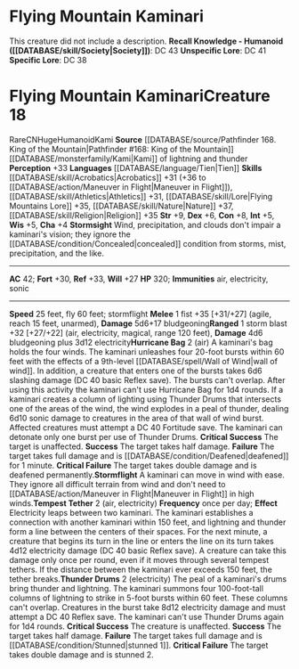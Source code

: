 ﻿---
ac: '42'
alignment: CN
all_resistance: null
burrow_speed: null
charisma: '+4'
climb_speed: null
constitution: '+8'
creature_ability:
- Hurricane Bag
- Stormflight
- Stormsight
- Tempest Tether
- Thunder Drums
creature_family: null
dexterity: '+6'
element: null
fly_speed: '60'
fortitude: '+30'
hardness: null
hp: '320'
id: '1518'
immunity:
- '[[DATABASE/trait/Air|air]]'
- '[[DATABASE/trait/Electricity|electricity]]'
- '[[DATABASE/trait/Sonic|sonic]]'
intelligence: '+5'
land_speed: '25'
language:
- '[[DATABASE/language/Tien|Tien]]'
level: '18'
max_speed: '60'
name: Flying Mountain Kaminari
perception: '+33'
rarity: Rare
reflex: '+33'
resistance: null
rus_type_level: null
school: null
sense: null
size: Huge
skill:
- '[[DATABASE/skill/Acrobatics|Acrobatics]] +31'
- '[[DATABASE/skill/Athletics|Athletics]] +31'
- '[[DATABASE/skill/Lore|Flying Mountains Lore]] +35'
- '[[DATABASE/skill/Nature|Nature]] +37'
- '[[DATABASE/skill/Religion|Religion]] +35'
source: '[[DATABASE/source/Pathfinder 168. King of the Mountain|Pathfinder #168: King
  of the Mountain]]'
speed:
- 25 feet
- fly 60 feet; stormflight
spell: null
strength: '+9'
strength_req: '9'
strongest_save:
- Reflex
swim_speed: null
trait:
- '[[DATABASE/trait/Humanoid|Humanoid]]'
- '[[DATABASE/trait/Kami|Kami]]'
- '[[DATABASE/trait/Rare|Rare]]'
type: Creature
vision: null
weakest_save:
- Will
weakness: null
will: '+27'
wisdom: '+5'

---
# Flying Mountain Kaminari

This creature did not include a description.
**Recall Knowledge - Humanoid ([[DATABASE/skill/Society|Society]])**: DC 43
**Unspecific Lore**: DC 41
**Specific Lore**: DC 38

# Flying Mountain Kaminari<span class="item-type">Creature 18</span>

<span class="trait-rare item-trait">Rare</span><span class="trait-alignment item-trait">CN</span><span class="trait-size item-trait">Huge</span><span class="item-trait">Humanoid</span><span class="item-trait">Kami</span>
**Source** [[DATABASE/source/Pathfinder 168. King of the Mountain|Pathfinder #168: King of the Mountain]]
[[DATABASE/monsterfamily/Kami|Kami]] of lightning and thunder
**Perception** +33
**Languages** [[DATABASE/language/Tien|Tien]]
**Skills** [[DATABASE/skill/Acrobatics|Acrobatics]] +31 (+36 to [[DATABASE/action/Maneuver in Flight|Maneuver in Flight]]), [[DATABASE/skill/Athletics|Athletics]] +31, [[DATABASE/skill/Lore|Flying Mountains Lore]] +35, [[DATABASE/skill/Nature|Nature]] +37, [[DATABASE/skill/Religion|Religion]] +35
**Str** +9, **Dex** +6, **Con** +8, **Int** +5, **Wis** +5, **Cha** +4
**Stormsight** Wind, precipitation, and clouds don't impair a kaminari's vision; they ignore the [[DATABASE/condition/Concealed|concealed]] condition from storms, mist, precipitation, and the like.

---
**AC** 42; **Fort** +30, **Ref** +33, **Will** +27
**HP** 320; **Immunities** air, electricity, sonic

---
**Speed** 25 feet, fly 60 feet; stormflight
<span class="in-box-ability">**Melee** <span class="action-icon">1</span> fist +35 [+31/+27] (agile, reach 15 feet, unarmed), **Damage** 5d6+17 bludgeoning</span><span class="in-box-ability">**Ranged** <span class="action-icon">1</span> storm blast +32 [+27/+22] (air, electricity, magical, range 120 feet), **Damage** 4d6 bludgeoning plus 3d12 electricity</span><span class="in-box-ability">**Hurricane Bag** <span class="action-icon">2</span> (air) A kaminari's bag holds the four winds. The kaminari unleashes four 20-foot bursts within 60 feet with the effects of a 9th-level [[DATABASE/spell/Wall of Wind|wall of wind]]. In addition, a creature that enters one of the bursts takes 6d6 slashing damage (DC 40 basic Reflex save). The bursts can't overlap. After using this activity the kaminari can't use Hurricane Bag for 1d4 rounds. 
If a kaminari creates a column of lighting using Thunder Drums that intersects one of the areas of the wind, the wind explodes in a peal of thunder, dealing 6d10 sonic damage to creatures in the area of that wall of wind burst. Affected creatures must attempt a DC 40 Fortitude save. The kaminari can detonate only one burst per use of Thunder Drums. 
**Critical Success** The target is unaffected. 
**Success** The target takes half damage. 
**Failure** The target takes full damage and is [[DATABASE/condition/Deafened|deafened]] for 1 minute. 
**Critical Failure** The target takes double damage and is deafened permanently.</span><span class="in-box-ability">**Stormflight** A kaminari can move in wind with ease. They ignore all difficult terrain from wind and don't need to [[DATABASE/action/Maneuver in Flight|Maneuver in Flight]] in high winds.</span><span class="in-box-ability">**Tempest Tether** <span class="action-icon">2</span> (air, electricity) **Frequency** once per day; **Effect** Electricity leaps between two kaminari. The kaminari establishes a connection with another kaminari within 150 feet, and lightning and thunder form a line between the centers of their spaces. For the next minute, a creature that begins its turn in the line or enters the line on its turn takes 4d12 electricity damage (DC 40 basic Reflex save). A creature can take this damage only once per round, even if it moves through several tempest tethers. If the distance between the kaminari ever exceeds 150 feet, the tether breaks.</span><span class="in-box-ability">**Thunder Drums** <span class="action-icon">2</span> (electricity) The peal of a kaminari's drums bring thunder and lightning. The kaminari summons four 100-foot-tall columns of lightning to strike in 5-foot bursts within 60 feet. These columns can't overlap. Creatures in the burst take 8d12 electricity damage and must attempt a DC 40 Reflex save. The kaminari can't use Thunder Drums again for 1d4 rounds. 
**Critical Success** The creature is unaffected. 
**Success** The target takes half damage. 
**Failure** The target takes full damage and is [[DATABASE/condition/Stunned|stunned 1]]. 
**Critical Failure** The target takes double damage and is stunned 2.</span>